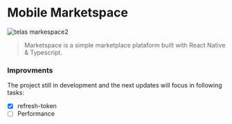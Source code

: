 # Mobile Marketspace
![telas markespace2](https://github.com/BigLeoo/mobile-marketspace/assets/97001094/cdd29f14-adbf-44a0-a41b-499e713976f4)

> Marketspace is a simple marketplace plataform built with React Native & Typescript. 

### Improvments

The project still in development and the next updates will focus in following tasks:

- [x] refresh-token
- [ ] Performance
